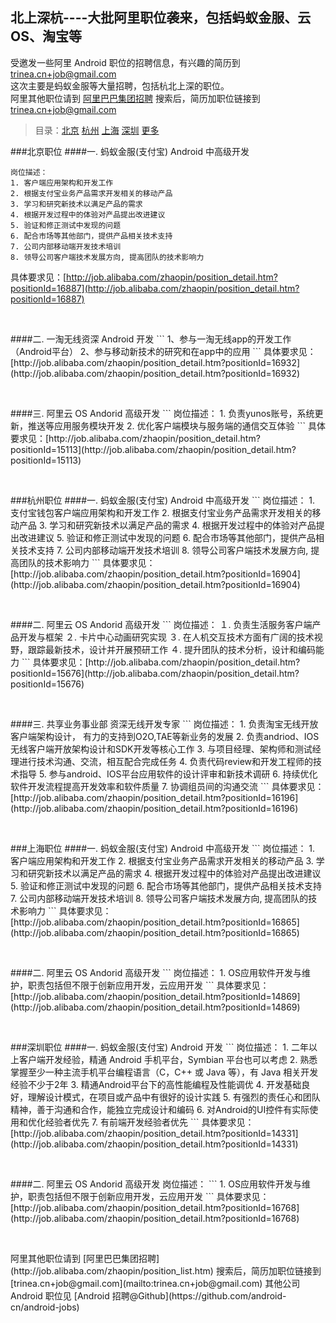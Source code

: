 北上深杭----大批阿里职位袭来，包括蚂蚁金服、云 OS、淘宝等
------------
受邀发一些阿里 Android 职位的招聘信息，有兴趣的简历到 [trinea.cn+job@gmail.com](mailto:trinea.cn+job@gmail.com)  
这次主要是蚂蚁金服等大量招聘，包括杭北上深的职位。  
阿里其他职位请到 [阿里巴巴集团招聘](http://job.alibaba.com/zhaopin/position_list.htm) 搜索后，简历加职位链接到 [trinea.cn+job@gmail.com](mailto:trinea.cn+job@gmail.com)   

>目录：[北京](https://github.com/android-cn/android-jobs/blob/master/%E5%85%B6%E4%BB%96--JD/%E9%98%BF%E9%87%8C%20Android.md#%E5%8C%97%E4%BA%AC%E8%81%8C%E4%BD%8D) [杭州](https://github.com/android-cn/android-jobs/blob/master/%E5%85%B6%E4%BB%96--JD/%E9%98%BF%E9%87%8C%20Android.md#%E6%9D%AD%E5%B7%9E%E8%81%8C%E4%BD%8D) [上海](https://github.com/android-cn/android-jobs/blob/master/%E5%85%B6%E4%BB%96--JD/%E9%98%BF%E9%87%8C%20Android.md#%E4%B8%8A%E6%B5%B7%E8%81%8C%E4%BD%8D) [深圳](https://github.com/android-cn/android-jobs/blob/master/%E5%85%B6%E4%BB%96--JD/%E9%98%BF%E9%87%8C%20Android.md#%E6%B7%B1%E5%9C%B3%E8%81%8C%E4%BD%8D) [更多](http://job.alibaba.com/zhaopin/position_list.htm "搜索后，简历加职位链接到 trinea.cn+job@gmail.com")  

###北京职位
####一. 蚂蚁金服(支付宝) Android 中高级开发  
```
岗位描述：  
1. 客户端应用架构和开发工作  
2. 根据支付宝业务产品需求开发相关的移动产品  
3. 学习和研究新技术以满足产品的需求  
4. 根据开发过程中的体验对产品提出改进建议  
5. 验证和修正测试中发现的问题  
6. 配合市场等其他部门，提供产品相关技术支持  
7. 公司内部移动端开发技术培训  
8. 领导公司客户端技术发展方向, 提高团队的技术影响力  
```
具体要求见：[http://job.alibaba.com/zhaopin/position_detail.htm?positionId=16887](http://job.alibaba.com/zhaopin/position_detail.htm?positionId=16887)  
<p>&nbsp;</p>  
####二. 一淘无线资深 Android 开发  
```
1、参与一淘无线app的开发工作（Android平台）  
2、参与移动新技术的研究和在app中的应用  
```
具体要求见：[http://job.alibaba.com/zhaopin/position_detail.htm?positionId=16932](http://job.alibaba.com/zhaopin/position_detail.htm?positionId=16932)  
<p>&nbsp;</p>  
####三. 阿里云 OS Andorid 高级开发  
```
岗位描述：  
1. 负责yunos账号，系统更新，推送等应用服务模块开发  
2. 优化客户端模块与服务端的通信交互体验  
```
具体要求见：[http://job.alibaba.com/zhaopin/position_detail.htm?positionId=15113](http://job.alibaba.com/zhaopin/position_detail.htm?positionId=15113)  
<p>&nbsp;</p>  
###杭州职位
####一. 蚂蚁金服(支付宝) Android 中高级开发  
```
岗位描述：  
1. 支付宝钱包客户端应用架构和开发工作  
2. 根据支付宝业务产品需求开发相关的移动产品  
3. 学习和研究新技术以满足产品的需求  
4. 根据开发过程中的体验对产品提出改进建议  
5. 验证和修正测试中发现的问题  
6. 配合市场等其他部门，提供产品相关技术支持  
7. 公司内部移动端开发技术培训  
8. 领导公司客户端技术发展方向, 提高团队的技术影响力  
```
具体要求见：[http://job.alibaba.com/zhaopin/position_detail.htm?positionId=16904](http://job.alibaba.com/zhaopin/position_detail.htm?positionId=16904)  
<p>&nbsp;</p>  
####二. 阿里云 OS Andorid 高级开发  
```
岗位描述：  
１. 负责生活服务客户端产品开发与框架  
２. 卡片中心动画研究实现  
３. 在人机交互技术方面有广阔的技术视野，跟踪最新技术，设计并开展预研工作  
４. 提升团队的技术分析，设计和编码能力  
```
具体要求见：[http://job.alibaba.com/zhaopin/position_detail.htm?positionId=15676](http://job.alibaba.com/zhaopin/position_detail.htm?positionId=15676)  
<p>&nbsp;</p>  
####三. 共享业务事业部 资深无线开发专家  
```
岗位描述：  
1. 负责淘宝无线开放客户端架构设计， 有力的支持到O2O,TAE等新业务的发展  
2. 负责andriod、IOS无线客户端开放架构设计和SDK开发等核心工作  
3. 与项目经理、架构师和测试经理进行技术沟通、交流，相互配合完成任务  
4. 负责代码review和开发工程师的技术指导  
5. 参与android、IOS平台应用软件的设计评审和新技术调研  
6. 持续优化软件开发流程提高开发效率和软件质量  
7. 协调组员间的沟通交流  
```
具体要求见：[http://job.alibaba.com/zhaopin/position_detail.htm?positionId=16196](http://job.alibaba.com/zhaopin/position_detail.htm?positionId=16196)  
<p>&nbsp;</p>  
###上海职位
####一. 蚂蚁金服(支付宝) Android 中高级开发  
```
岗位描述：  
1. 客户端应用架构和开发工作  
2. 根据支付宝业务产品需求开发相关的移动产品  
3. 学习和研究新技术以满足产品的需求  
4. 根据开发过程中的体验对产品提出改进建议  
5. 验证和修正测试中发现的问题  
6. 配合市场等其他部门，提供产品相关技术支持  
7. 公司内部移动端开发技术培训  
8. 领导公司客户端技术发展方向, 提高团队的技术影响力      
```
具体要求见：[http://job.alibaba.com/zhaopin/position_detail.htm?positionId=16865](http://job.alibaba.com/zhaopin/position_detail.htm?positionId=16865)  
<p>&nbsp;</p>  
####二. 阿里云 OS Andorid 高级开发  
```
岗位描述：  
1. OS应用软件开发与维护，职责包括但不限于创新应用开发，云应用开发  
```
具体要求见：[http://job.alibaba.com/zhaopin/position_detail.htm?positionId=14869](http://job.alibaba.com/zhaopin/position_detail.htm?positionId=14869)  
<p>&nbsp;</p>  
###深圳职位
####一. 蚂蚁金服(支付宝) Android 开发  
```
岗位描述：  
1. 二年以上客户端开发经验，精通 Android 手机平台，Symbian 平台也可以考虑  
2. 熟悉掌握至少一种主流手机平台编程语言（C，C++ 或 Java 等），有 Java 相关开发经验不少于2年  
3. 精通Android平台下的高性能编程及性能调优  
4. 开发基础良好，理解设计模式，在项目或产品中有很好的设计实践  
5. 有强烈的责任心和团队精神，善于沟通和合作，能独立完成设计和编码  
6. 对Android的UI控件有实际使用和优化经验者优先  
7. 有前端开发经验者优先  
```
具体要求见：[http://job.alibaba.com/zhaopin/position_detail.htm?positionId=14331](http://job.alibaba.com/zhaopin/position_detail.htm?positionId=14331)  
<p>&nbsp;</p>  
####二. 阿里云 OS Andorid 高级开发  
岗位描述：  
```
1. OS应用软件开发与维护，职责包括但不限于创新应用开发，云应用开发  
```
具体要求见：[http://job.alibaba.com/zhaopin/position_detail.htm?positionId=16768](http://job.alibaba.com/zhaopin/position_detail.htm?positionId=16768)  
<p>&nbsp;</p>  
阿里其他职位请到 [阿里巴巴集团招聘](http://job.alibaba.com/zhaopin/position_list.htm) 搜索后，简历加职位链接到 [trinea.cn+job@gmail.com](mailto:trinea.cn+job@gmail.com)   
其他公司 Android 职位见 [Android 招聘@Github](https://github.com/android-cn/android-jobs)  
